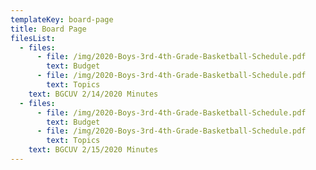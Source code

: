 ```yaml
---
templateKey: board-page
title: Board Page
filesList:
  - files:
      - file: /img/2020-Boys-3rd-4th-Grade-Basketball-Schedule.pdf
        text: Budget
      - file: /img/2020-Boys-3rd-4th-Grade-Basketball-Schedule.pdf
        text: Topics
    text: BGCUV 2/14/2020 Minutes
  - files:
      - file: /img/2020-Boys-3rd-4th-Grade-Basketball-Schedule.pdf
        text: Budget
      - file: /img/2020-Boys-3rd-4th-Grade-Basketball-Schedule.pdf
        text: Topics
    text: BGCUV 2/15/2020 Minutes
---
```

